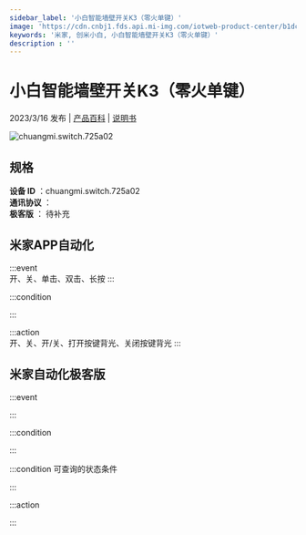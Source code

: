 ```yaml
---
sidebar_label: '小白智能墙壁开关K3（零火单键）'
image: 'https://cdn.cnbj1.fds.api.mi-img.com/iotweb-product-center/b1dc56359948e2b7d7b75a6f406d40a8_1665397768834.png?GalaxyAccessKeyId=AKVGLQWBOVIRQ3XLEW&Expires=9223372036854775807&Signature=uY0QhDGf2AtFp+dGfzYvO5JZxKs='
keywords: '米家, 创米小白, 小白智能墙壁开关K3（零火单键）'
description : ''
---
```

# 小白智能墙壁开关K3（零火单键）

2023/3/16 发布 | [产品百科](https://home.mi.com/webapp/content/baike/product/index.html?model=chuangmi.switch.725a02/) | [说明书](https://home.mi.com/views/introduction.html?model=chuangmi.switch.725a02&region=cn)

![chuangmi.switch.725a02](https://cdn.cnbj1.fds.api.mi-img.com/iotweb-product-center/b1dc56359948e2b7d7b75a6f406d40a8_1665397768834.png?GalaxyAccessKeyId=AKVGLQWBOVIRQ3XLEW&Expires=9223372036854775807&Signature=uY0QhDGf2AtFp+dGfzYvO5JZxKs=)

## 规格  
> 
**设备 ID** ：chuangmi.switch.725a02  
**通讯协议** ：  
**极客版**  ： 待补充 


## 米家APP自动化  

:::event  
开、关、单击、双击、长按
:::

:::condition  

:::

:::action   
开、关、开/关、打开按键背光、关闭按键背光
:::

## 米家自动化极客版  

:::event  

:::

:::condition  

:::

:::condition 可查询的状态条件  

:::

:::action  

:::

        
